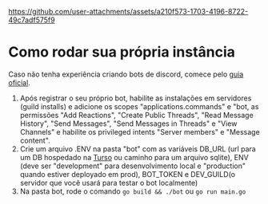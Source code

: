 https://github.com/user-attachments/assets/a210f573-1703-4196-8722-49c7adf575f9

# Como rodar sua própria instância
Caso não tenha experiência criando bots de discord, comece pelo [guia oficial](https://discord.com/developers/docs/intro).

1. Após registrar o seu próprio bot, habilite as instalações em servidores (guild installs) e adicione os scopes "applications.commands" e "bot, as permissões "Add Reactions", "Create Public Threads", "Read Message History", "Send Messages", "Send Messages in Threads" e "View Channels" e habilite os privileged intents "Server members" e "Message content".
2. Crie um arquivo .ENV na pasta "bot" com as variáveis DB_URL (url para um DB hospedado na [Turso](https://turso.tech/) ou caminho para um arquivo sqlite), ENV (deve ser "development" para desenvolvimento local e "production" quando estiver deployado em prod), BOT_TOKEN e DEV_GUILD(o servidor que você usará para testar o bot localmente)
3. Na pasta bot, rode o comando `go build && ./bot` ou `go run main.go`

